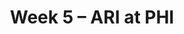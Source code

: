 ---
layout: game
title: Week 5 – ARI at PHI
season: 2017
game_id: 2017_05_ARI_PHI
away_team: ARI
home_team: PHI
---